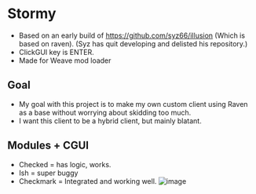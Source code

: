 # Stormy
- Based on an early build of https://github.com/syz66/illusion (Which is based on raven). (Syz has quit developing and delisted his repository.)
- ClickGUI key is ENTER.
- Made for Weave mod loader
## Goal
- My goal with this project is to make my own custom client using Raven as a base without worrying about skidding too much. 
- I want this client to be a hybrid client, but mainly blatant.
## Modules + CGUI
- Checked = has logic, works.
- Ish = super buggy
- Checkmark = Integrated and working well.
![image](https://github.com/Tryflle/stormy/assets/111710533/5638bc6e-2360-460f-9694-d9801f921e64)



